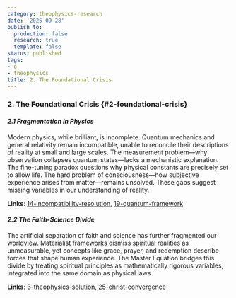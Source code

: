 ```yaml
---
category: theophysics-research
date: '2025-09-28'
publish_to:
  production: false
  research: true
  template: false
status: published
tags:
- o
- theophysics
title: 2. The Foundational Crisis
---
```

   
### **2. The Foundational Crisis** {#2-foundational-crisis}   
   
#### _2.1 Fragmentation in Physics_   
   
Modern physics, while brilliant, is incomplete. Quantum mechanics and general relativity remain incompatible, unable to reconcile their descriptions of reality at small and large scales. The measurement problem—why observation collapses quantum states—lacks a mechanistic explanation. The fine-tuning paradox questions why physical constants are precisely set to allow life. The hard problem of consciousness—how subjective experience arises from matter—remains unsolved. These gaps suggest missing variables in our understanding of reality.   
   
**Links**: [14-incompatibility-resolution](#14-incompatibility-resolution), [19-quantum-framework](#19-quantum-framework)   
   
#### _2.2 The Faith-Science Divide_   
   
The artificial separation of faith and science has further fragmented our worldview. Materialist frameworks dismiss spiritual realities as unmeasurable, yet concepts like grace, prayer, and redemption describe forces that shape human experience. The Master Equation bridges this divide by treating spiritual principles as mathematically rigorous variables, integrated into the same domain as physical laws.   
   
**Links**: [3-theophysics-solution](#3-theophysics-solution), [25-christ-convergence](#25-christ-convergence)